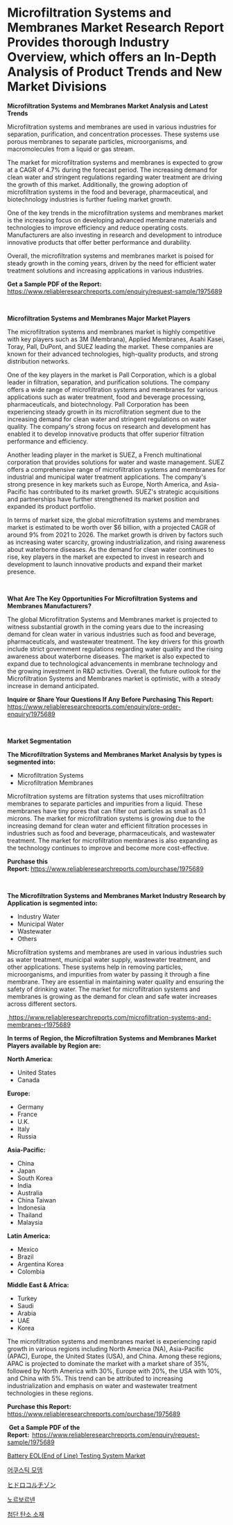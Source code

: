 <p><h1>Microfiltration Systems and Membranes Market Research Report Provides thorough Industry Overview, which offers an In-Depth Analysis of Product Trends and New Market Divisions</h1></p><p><strong>Microfiltration Systems and Membranes Market Analysis and Latest Trends</strong></p>
<p><p>Microfiltration systems and membranes are used in various industries for separation, purification, and concentration processes. These systems use porous membranes to separate particles, microorganisms, and macromolecules from a liquid or gas stream.</p><p>The market for microfiltration systems and membranes is expected to grow at a CAGR of 4.7% during the forecast period. The increasing demand for clean water and stringent regulations regarding water treatment are driving the growth of this market. Additionally, the growing adoption of microfiltration systems in the food and beverage, pharmaceutical, and biotechnology industries is further fueling market growth.</p><p>One of the key trends in the microfiltration systems and membranes market is the increasing focus on developing advanced membrane materials and technologies to improve efficiency and reduce operating costs. Manufacturers are also investing in research and development to introduce innovative products that offer better performance and durability.</p><p>Overall, the microfiltration systems and membranes market is poised for steady growth in the coming years, driven by the need for efficient water treatment solutions and increasing applications in various industries.</p></p>
<p><strong>Get a Sample PDF of the Report:&nbsp;</strong> <a href="https://www.reliableresearchreports.com/enquiry/request-sample/1975689">https://www.reliableresearchreports.com/enquiry/request-sample/1975689</a></p>
<p>&nbsp;</p>
<p><strong>Microfiltration Systems and Membranes Major Market Players</strong></p>
<p><p>The microfiltration systems and membranes market is highly competitive with key players such as 3M (Membrana), Applied Membranes, Asahi Kasei, Toray, Pall, DuPont, and SUEZ leading the market. These companies are known for their advanced technologies, high-quality products, and strong distribution networks.</p><p>One of the key players in the market is Pall Corporation, which is a global leader in filtration, separation, and purification solutions. The company offers a wide range of microfiltration systems and membranes for various applications such as water treatment, food and beverage processing, pharmaceuticals, and biotechnology. Pall Corporation has been experiencing steady growth in its microfiltration segment due to the increasing demand for clean water and stringent regulations on water quality. The company's strong focus on research and development has enabled it to develop innovative products that offer superior filtration performance and efficiency.</p><p>Another leading player in the market is SUEZ, a French multinational corporation that provides solutions for water and waste management. SUEZ offers a comprehensive range of microfiltration systems and membranes for industrial and municipal water treatment applications. The company's strong presence in key markets such as Europe, North America, and Asia-Pacific has contributed to its market growth. SUEZ's strategic acquisitions and partnerships have further strengthened its market position and expanded its product portfolio.</p><p>In terms of market size, the global microfiltration systems and membranes market is estimated to be worth over $6 billion, with a projected CAGR of around 9% from 2021 to 2026. The market growth is driven by factors such as increasing water scarcity, growing industrialization, and rising awareness about waterborne diseases. As the demand for clean water continues to rise, key players in the market are expected to invest in research and development to launch innovative products and expand their market presence.</p></p>
<p>&nbsp;</p>
<p><strong>What Are The Key Opportunities For Microfiltration Systems and Membranes Manufacturers?</strong></p>
<p><p>The global Microfiltration Systems and Membranes market is projected to witness substantial growth in the coming years due to the increasing demand for clean water in various industries such as food and beverage, pharmaceuticals, and wastewater treatment. The key drivers for this growth include strict government regulations regarding water quality and the rising awareness about waterborne diseases. The market is also expected to expand due to technological advancements in membrane technology and the growing investment in R&D activities. Overall, the future outlook for the Microfiltration Systems and Membranes market is optimistic, with a steady increase in demand anticipated.</p></p>
<p><strong>Inquire or Share Your Questions If Any Before Purchasing This Report:</strong> <a href="https://www.reliableresearchreports.com/enquiry/pre-order-enquiry/1975689">https://www.reliableresearchreports.com/enquiry/pre-order-enquiry/1975689</a></p>
<p>&nbsp;</p>
<p><strong>Market Segmentation</strong></p>
<p><strong>The Microfiltration Systems and Membranes Market Analysis by types is segmented into:</strong></p>
<p><ul><li>Microfiltration Systems</li><li>Microfiltration Membranes</li></ul></p>
<p><p>Microfiltration systems are filtration systems that uses microfiltration membranes to separate particles and impurities from a liquid. These membranes have tiny pores that can filter out particles as small as 0.1 microns. The market for microfiltration systems is growing due to the increasing demand for clean water and efficient filtration processes in industries such as food and beverage, pharmaceuticals, and wastewater treatment. The market for microfiltration membranes is also expanding as the technology continues to improve and become more cost-effective.</p></p>
<p><strong>Purchase this Report:&nbsp;</strong><a href="https://www.reliableresearchreports.com/purchase/1975689">https://www.reliableresearchreports.com/purchase/1975689</a></p>
<p>&nbsp;</p>
<p><strong>The Microfiltration Systems and Membranes Market Industry Research by Application is segmented into:</strong></p>
<p><ul><li>Industry Water</li><li>Municipal Water</li><li>Wastewater</li><li>Others</li></ul></p>
<p><p>Microfiltration systems and membranes are used in various industries such as water treatment, municipal water supply, wastewater treatment, and other applications. These systems help in removing particles, microorganisms, and impurities from water by passing it through a fine membrane. They are essential in maintaining water quality and ensuring the safety of drinking water. The market for microfiltration systems and membranes is growing as the demand for clean and safe water increases across different sectors.</p></p>
<p><a href="https://www.reliableresearchreports.com/microfiltration-systems-and-membranes-r1975689">&nbsp;https://www.reliableresearchreports.com/microfiltration-systems-and-membranes-r1975689</a></p>
<p><strong>In terms of Region, the Microfiltration Systems and Membranes Market Players available by Region are:</strong></p>
<p>
    <p> <strong> North America: </strong>
        <ul>
            <li>United States</li>
            <li>Canada</li>
        </ul>
        </p> 
    <p> <strong> Europe: </strong>
        <ul>
            <li>Germany</li>
            <li>France</li>
            <li>U.K.</li>
            <li>Italy</li>
            <li>Russia</li>
        </ul>
        </p> 
    <p> <strong> Asia-Pacific: </strong>
        <ul>
            <li>China</li>
            <li>Japan</li>
            <li>South Korea</li>
            <li>India</li>
            <li>Australia</li>
            <li>China Taiwan</li>
            <li>Indonesia</li>
            <li>Thailand</li>
            <li>Malaysia</li>
        </ul>
        </p> 
    <p> <strong> Latin America: </strong>
        <ul>
            <li>Mexico</li>
            <li>Brazil</li>
            <li>Argentina Korea</li>
            <li>Colombia</li>
        </ul>
        </p> 
    <p> <strong> Middle East & Africa: </strong>
        <ul>
            <li>Turkey</li>
            <li>Saudi</li>
            <li>Arabia</li>
            <li>UAE</li>
            <li>Korea</li>
        </ul>
    </p>
    </p>
<p><p>The microfiltration systems and membranes market is experiencing rapid growth in various regions including North America (NA), Asia-Pacific (APAC), Europe, the United States (USA), and China. Among these regions, APAC is projected to dominate the market with a market share of 35%, followed by North America with 30%, Europe with 20%, the USA with 10%, and China with 5%. This trend can be attributed to increasing industrialization and emphasis on water and wastewater treatment technologies in these regions.</p></p>
<p><strong>Purchase this Report: </strong><a href="https://www.reliableresearchreports.com/purchase/1975689">https://www.reliableresearchreports.com/purchase/1975689</a></p>
<p>&nbsp;<strong>Get a Sample PDF of the Report:&nbsp;&nbsp;</strong><a href="https://www.reliableresearchreports.com/enquiry/request-sample/1975689">https://www.reliableresearchreports.com/enquiry/request-sample/1975689</a></p>
<p><strong></strong></p>
<p><p><a href="https://github.com/joannesouthgate/Market-Research-Report-List-3/blob/main/battery-eolend-of-line-testing-system-market.md">Battery EOL(End of Line) Testing System Market</a></p><p><a href="https://github.com/FelipeGrrady654556/Market-Research-Report-List-1/blob/main/643640941201.md">어쿠스틱 모뎀</a></p><p><a href="https://medium.com/@matteills7854/%E3%83%92%E3%83%89%E3%83%AD%E3%82%B3%E3%83%AB%E3%83%81%E3%82%BE%E3%83%B3%E5%B8%82%E5%A0%B4-%E7%AB%B6%E4%BA%89%E5%88%86%E6%9E%90-%E5%B8%82%E5%A0%B4%E5%8B%95%E5%90%91-2031%E5%B9%B4%E3%81%BE%E3%81%A7%E3%81%AE%E4%BA%88%E6%B8%AC-bf2761ecb2ec">ヒドロコルチゾン</a></p><p><a href="https://medium.com/@estelwisozk1/%EB%85%B8%EB%A5%B4%EB%B3%B4%EB%A5%B8-%EC%97%94-%EC%8B%9C%EC%9E%A5-%EC%A0%84%EB%A7%9D-%EC%8B%9C%EC%9E%A5-%EB%8F%99%ED%96%A5-%EC%84%B1%EC%9E%A5-2024%EB%85%84%EB%B6%80%ED%84%B0-2031%EB%85%84%EA%B9%8C%EC%A7%80-%EC%98%88%EC%B8%A1%EB%90%A8-429f11612a43">노르보르넨</a></p><p><a href="https://github.com/shade463/Market-Research-Report-List-1/blob/main/902846941202.md">첨단 탄소 소재</a></p></p>